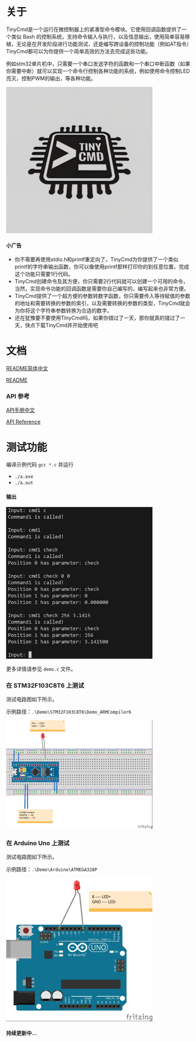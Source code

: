 # 关于

TinyCmd是一个运行在微控制器上的紧凑型命令模块。它使用回调函数提供了一个类似 Bash 的控制系统，支持命令输入与执行，以及信息输出，使用简单容易移植，无论是在开发阶段进行功能测试，还是编写跨设备的控制功能（例如AT指令）TinyCmd都可以为你提供一个简单高效的方法去完成这些功能。

例如stm32单片机中，只需要一个串口发送字符的函数和一个串口中断函数（如果你需要中断）就可以实现一个命令行控制各种功能的系统，例如使用命令控制LED亮灭，控制PWM的输出，等各种功能。



<img src=".\media\TinyCmd_Logo.jpg" alt="LOGO" width="400" height="auto">



#### 小广告

- 你不需要再使用stdio.h和printf重定向了，TinyCmd为你提供了一个类似printf的字符串输出函数，你可以像使用printf那样打印你的到任意位置，完成这个功能只需要1行代码。
- TinyCmd创建命令及其方便，你只需要2行代码就可以创建一个可用的命令，当然，实现命令功能的回调函数是需要你自己编写的，编写起来也非常方便。
- TinyCmd提供了一个超方便的参数转数字函数，你只需要传入等待赋值的参数的地址和需要转换的参数的索引，以及需要转换的参数的类型，TinyCmd就会为你将这个字符串参数转换为合适的数字。
- 还在犹豫要不要使用TInyCmd吗，如果你错过了一天，那你就真的错过了一天，快点下载TinyCmd并开始使用吧



# 文档

[README简体中文](./README_ZH.md)		

[README](./README.md)		

### API 参考

[API手册中文](./API_Reference_ZH.md)

[API Reference](https://tongyi.aliyun.com/API_Reference.md)



# 测试功能

编译示例代码 `gcc *.c` 并运行

- `./a.exe`
- `./a.out`

#### 输出



<img src=".\media\Output.jpg" alt="Output" width="400" height="auto">

更多详情请参见 `demo.c` 文件。



### 在 STM32F103C8T6 上测试

测试电路图如下所示。

示例路径：`.\Demo\STM32F103C8T6\Demo_ARMCompiler6`



<img src=".\media\TinyCmd_STM32_Demo.jpg" alt="Schematic" width="400" height="auto">



### 在 Arduino Uno 上测试

测试电路图如下所示。

示例路径：`.\Demo\Arduino\ATMEGA328P`



<img src=".\media\TinyCmd_Arduino_Uno.jpg" alt="Schematic" width="400" height="auto">



#### 持续更新中...